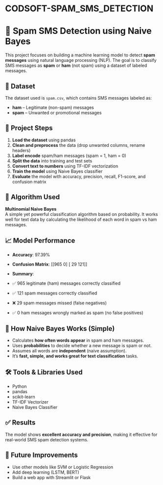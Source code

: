 # CODSOFT-SPAM_SMS_DETECTION

# 📩 Spam SMS Detection using Naive Bayes

This project focuses on building a machine learning model to detect **spam messages** using natural language processing (NLP). The goal is to classify SMS messages as **spam** or **ham** (not spam) using a dataset of labeled messages.



## 📂 Dataset

The dataset used is `spam.csv`, which contains SMS messages labeled as:

- **ham** – Legitimate (non-spam) messages
- **spam** – Unwanted or promotional messages



## 📌 Project Steps

1. **Load the dataset** using pandas
2. **Clean and preprocess** the data (drop unwanted columns, rename headers)
3. **Label encode** spam/ham messages (spam = 1, ham = 0)
4. **Split the data** into training and test sets
5. **Convert text to numbers** using TF-IDF vectorization
6. **Train the model** using Naive Bayes classifier
7. **Evaluate** the model with accuracy, precision, recall, F1-score, and confusion matrix



## 🤖 Algorithm Used

**Multinomial Naive Bayes**  
A simple yet powerful classification algorithm based on probability. It works well for text data by calculating the likelihood of each word in spam vs ham messages.



## 📈 Model Performance

- **Accuracy**: 97.39%
- **Confusion Matrix**:
[[965 0]
[ 29 121]]



- **Summary**:
- ✅ 965 legitimate (ham) messages correctly classified
- ✅ 121 spam messages correctly classified
- ❌ 29 spam messages missed (false negatives)
- ✅ 0 ham messages wrongly marked as spam (no false positives)



## 🧠 How Naive Bayes Works (Simple)

- Calculates **how often words appear** in spam and ham messages.
- Uses **probabilities** to decide whether a new message is spam or not.
- Assumes all words are **independent** (naive assumption).
- It’s **fast, simple, and works great for text classification** tasks.



## 🛠️ Tools & Libraries Used

- Python
- pandas
- scikit-learn
- TF-IDF Vectorizer
- Naive Bayes Classifier



## ✅ Results

The model shows **excellent accuracy and precision**, making it effective for real-world SMS spam detection systems.



## 📌 Future Improvements

- Use other models like SVM or Logistic Regression
- Add deep learning (LSTM, BERT)
- Build a web app with Streamlit or Flask






